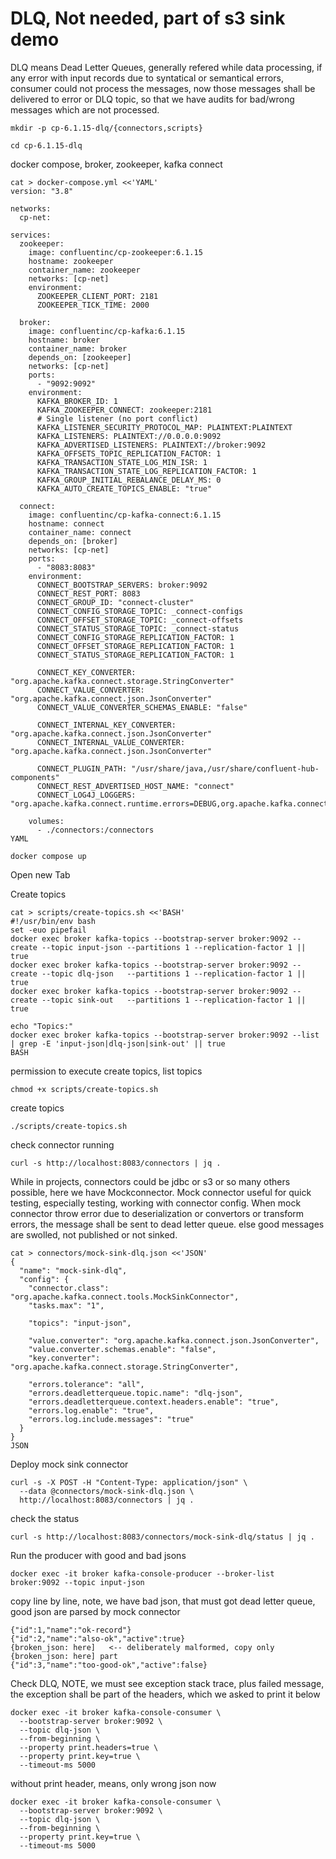 # DLQ, Not needed, part of s3 sink demo

DLQ means Dead Letter Queues, generally refered while   data processing, if any error with input records due to syntatical or semantical errors, consumer could not process the messages,
now those messages shall be delivered to error or DLQ topic, so that we have audits for bad/wrong messages which are not processed.


```
mkdir -p cp-6.1.15-dlq/{connectors,scripts}
```

```
cd cp-6.1.15-dlq
```

docker compose, broker, zookeeper, kafka connect

```
cat > docker-compose.yml <<'YAML'
version: "3.8"

networks:
  cp-net:

services:
  zookeeper:
    image: confluentinc/cp-zookeeper:6.1.15
    hostname: zookeeper
    container_name: zookeeper
    networks: [cp-net]
    environment:
      ZOOKEEPER_CLIENT_PORT: 2181
      ZOOKEEPER_TICK_TIME: 2000

  broker:
    image: confluentinc/cp-kafka:6.1.15
    hostname: broker
    container_name: broker
    depends_on: [zookeeper]
    networks: [cp-net]
    ports:
      - "9092:9092"
    environment:
      KAFKA_BROKER_ID: 1
      KAFKA_ZOOKEEPER_CONNECT: zookeeper:2181
      # Single listener (no port conflict)
      KAFKA_LISTENER_SECURITY_PROTOCOL_MAP: PLAINTEXT:PLAINTEXT
      KAFKA_LISTENERS: PLAINTEXT://0.0.0.0:9092
      KAFKA_ADVERTISED_LISTENERS: PLAINTEXT://broker:9092
      KAFKA_OFFSETS_TOPIC_REPLICATION_FACTOR: 1
      KAFKA_TRANSACTION_STATE_LOG_MIN_ISR: 1
      KAFKA_TRANSACTION_STATE_LOG_REPLICATION_FACTOR: 1
      KAFKA_GROUP_INITIAL_REBALANCE_DELAY_MS: 0
      KAFKA_AUTO_CREATE_TOPICS_ENABLE: "true"

  connect:
    image: confluentinc/cp-kafka-connect:6.1.15
    hostname: connect
    container_name: connect
    depends_on: [broker]
    networks: [cp-net]
    ports:
      - "8083:8083"
    environment:
      CONNECT_BOOTSTRAP_SERVERS: broker:9092
      CONNECT_REST_PORT: 8083
      CONNECT_GROUP_ID: "connect-cluster"
      CONNECT_CONFIG_STORAGE_TOPIC: _connect-configs
      CONNECT_OFFSET_STORAGE_TOPIC: _connect-offsets
      CONNECT_STATUS_STORAGE_TOPIC: _connect-status
      CONNECT_CONFIG_STORAGE_REPLICATION_FACTOR: 1
      CONNECT_OFFSET_STORAGE_REPLICATION_FACTOR: 1
      CONNECT_STATUS_STORAGE_REPLICATION_FACTOR: 1

      CONNECT_KEY_CONVERTER: "org.apache.kafka.connect.storage.StringConverter"
      CONNECT_VALUE_CONVERTER: "org.apache.kafka.connect.json.JsonConverter"
      CONNECT_VALUE_CONVERTER_SCHEMAS_ENABLE: "false"

      CONNECT_INTERNAL_KEY_CONVERTER: "org.apache.kafka.connect.json.JsonConverter"
      CONNECT_INTERNAL_VALUE_CONVERTER: "org.apache.kafka.connect.json.JsonConverter"

      CONNECT_PLUGIN_PATH: "/usr/share/java,/usr/share/confluent-hub-components"
      CONNECT_REST_ADVERTISED_HOST_NAME: "connect"
      CONNECT_LOG4J_LOGGERS: "org.apache.kafka.connect.runtime.errors=DEBUG,org.apache.kafka.connect.runtime=INFO"

    volumes:
      - ./connectors:/connectors
YAML
```

```
docker compose up
```

Open new Tab

Create topics

```
cat > scripts/create-topics.sh <<'BASH'
#!/usr/bin/env bash
set -euo pipefail
docker exec broker kafka-topics --bootstrap-server broker:9092 --create --topic input-json --partitions 1 --replication-factor 1 || true
docker exec broker kafka-topics --bootstrap-server broker:9092 --create --topic dlq-json   --partitions 1 --replication-factor 1 || true
docker exec broker kafka-topics --bootstrap-server broker:9092 --create --topic sink-out   --partitions 1 --replication-factor 1 || true

echo "Topics:"
docker exec broker kafka-topics --bootstrap-server broker:9092 --list | grep -E 'input-json|dlq-json|sink-out' || true
BASH
```

permission to execute create topics, list topics 

```
chmod +x scripts/create-topics.sh
```

create topics 

```
./scripts/create-topics.sh
```


check connector running
```
curl -s http://localhost:8083/connectors | jq .
```

While in projects, connectors could be jdbc or s3 or so many others possible, here we have Mockconnector.
Mock connector useful for quick testing, especially testing, working with connector config. When mock connector throw error due to deserialization or convertors or transform errors, 
the message shall be sent to dead letter queue. else good messages are swolled, not published or not sinked.

```
cat > connectors/mock-sink-dlq.json <<'JSON'
{
  "name": "mock-sink-dlq",
  "config": {
    "connector.class": "org.apache.kafka.connect.tools.MockSinkConnector",
    "tasks.max": "1",

    "topics": "input-json",

    "value.converter": "org.apache.kafka.connect.json.JsonConverter",
    "value.converter.schemas.enable": "false",
    "key.converter": "org.apache.kafka.connect.storage.StringConverter",

    "errors.tolerance": "all",
    "errors.deadletterqueue.topic.name": "dlq-json",
    "errors.deadletterqueue.context.headers.enable": "true",
    "errors.log.enable": "true",
    "errors.log.include.messages": "true"
  }
}
JSON
```
Deploy mock sink connector

```
curl -s -X POST -H "Content-Type: application/json" \
  --data @connectors/mock-sink-dlq.json \
  http://localhost:8083/connectors | jq .
```

check the status

```
curl -s http://localhost:8083/connectors/mock-sink-dlq/status | jq .
```

Run the producer with good and bad jsons

```
docker exec -it broker kafka-console-producer --broker-list broker:9092 --topic input-json
```

copy line by line, note, we have bad json, that must got dead letter queue, good json are parsed by mock connector

```
{"id":1,"name":"ok-record"}
{"id":2,"name":"also-ok","active":true}
{broken_json: here]   <-- deliberately malformed, copy only  {broken_json: here] part
{"id":3,"name":"too-good-ok","active":false}
```

Check DLQ, NOTE, we must see exception stack trace, plus failed message, the exception shall be part of the headers, which we asked to print it below

```
docker exec -it broker kafka-console-consumer \
  --bootstrap-server broker:9092 \
  --topic dlq-json \
  --from-beginning \
  --property print.headers=true \
  --property print.key=true \
  --timeout-ms 5000
```

without print header, means, only wrong json now

```
docker exec -it broker kafka-console-consumer \
  --bootstrap-server broker:9092 \
  --topic dlq-json \
  --from-beginning \
  --property print.key=true \
  --timeout-ms 5000
```

